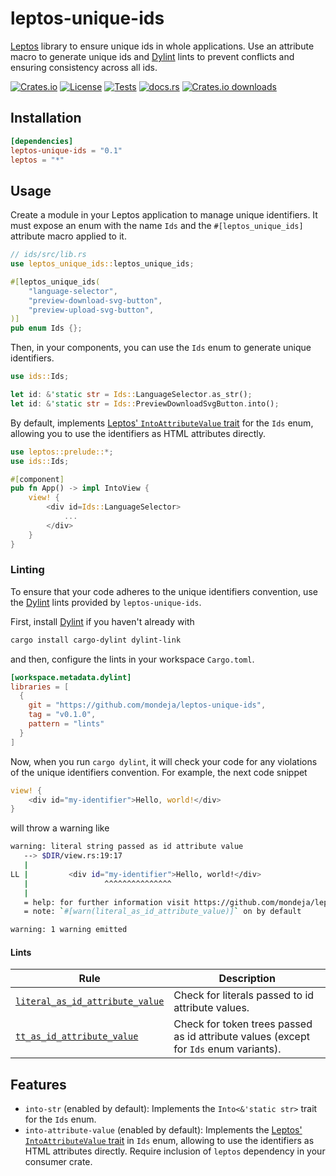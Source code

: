 # leptos-unique-ids

<!-- WARNING: This file has been autogenerated.
To update it, change the content of `src/lib.rs`
and run `pre-commit run -a cargo-readme` -->

[Leptos] library to ensure unique ids in whole applications. Use an attribute
macro to generate unique ids and [Dylint] lints to prevent conflicts and ensuring
consistency across all ids.

[![Crates.io](https://img.shields.io/crates/v/leptos-unique-ids?logo=rust)](https://crates.io/crates/leptos-unique-ids)
[![License](https://img.shields.io/crates/l/leptos-unique-ids?logo=mit)](https://github.com/mondeja/leptos-unique-ids/blob/master/LICENSE)
[![Tests](https://img.shields.io/github/actions/workflow/status/mondeja/leptos-unique-ids/ci.yml?label=tests&logo=github)](https://github.com/mondeja/leptos-unique-ids/actions)
[![docs.rs](https://img.shields.io/docsrs/leptos-unique-ids?logo=docs.rs)](https://docs.rs/leptos-unique-ids)
[![Crates.io downloads](https://img.shields.io/crates/d/leptos-unique-ids)](https://crates.io/crates/leptos-unique-ids)

## Installation

```toml
[dependencies]
leptos-unique-ids = "0.1"
leptos = "*"
```

## Usage

Create a module in your Leptos application to manage unique identifiers. It must
expose an enum with the name `Ids` and the `#[leptos_unique_ids]` attribute macro
applied to it.

```rust
// ids/src/lib.rs
use leptos_unique_ids::leptos_unique_ids;

#[leptos_unique_ids(
    "language-selector",
    "preview-download-svg-button",
    "preview-upload-svg-button",
)]
pub enum Ids {};
```

Then, in your components, you can use the `Ids` enum to generate unique identifiers.

```rust
use ids::Ids;

let id: &'static str = Ids::LanguageSelector.as_str();
let id: &'static str = Ids::PreviewDownloadSvgButton.into();
```

By default, implements [Leptos' `IntoAttributeValue` trait] for the `Ids` enum,
allowing you to use the identifiers as HTML attributes directly.

```rust
use leptos::prelude::*;
use ids::Ids;

#[component]
pub fn App() -> impl IntoView {
    view! {
        <div id=Ids::LanguageSelector>
            ...
        </div>
    }
}
```

### Linting

To ensure that your code adheres to the unique identifiers convention, use the
[Dylint] lints provided by `leptos-unique-ids`.

First, install [Dylint] if you haven't already with

```bash
cargo install cargo-dylint dylint-link
```

and then, configure the lints in your workspace `Cargo.toml`.

```toml
[workspace.metadata.dylint]
libraries = [
  {
    git = "https://github.com/mondeja/leptos-unique-ids",
    tag = "v0.1.0",
    pattern = "lints"
  }
]
```

Now, when you run `cargo dylint`, it will check your code for any violations of
the unique identifiers convention. For example, the next code snippet

```rust
view! {
    <div id="my-identifier">Hello, world!</div>
}
```

will throw a warning like

```sh
warning: literal string passed as id attribute value
   --> $DIR/view.rs:19:17
   |
LL |         <div id="my-identifier">Hello, world!</div>
   |                 ^^^^^^^^^^^^^^^
   |
   = help: for further information visit https://github.com/mondeja/leptos-unique-ids/tree/main/lints/literal_as_id_attribute_value#readme
   = note: `#[warn(literal_as_id_attribute_value)]` on by default

warning: 1 warning emitted
```

#### Lints

| Rule | Description |
| --- | --- |
| [`literal_as_id_attribute_value`] | Check for literals passed to id attribute values. |
| [`tt_as_id_attribute_value`] | Check for token trees passed as id attribute values (except for `Ids` enum variants). |

[`literal_as_id_attribute_value`]: https://github.com/mondeja/leptos-unique-ids/tree/main/lints/literal_as_id_attribute_value#readme
[`tt_as_id_attribute_value`]: https://github.com/mondeja/leptos-unique-ids/tree/main/lints/tt_as_id_attribute_value#readme

## Features

- `into-str` (enabled by default): Implements the `Into<&'static str>` trait for
  the `Ids` enum.
- `into-attribute-value` (enabled by default): Implements the
  [Leptos' `IntoAttributeValue` trait] in `Ids` enum, allowing to use the
  identifiers as HTML attributes directly. Require inclusion of `leptos`
  dependency in your consumer crate.

[Leptos]: https://leptos.dev
[Dylint]: https://github.com/trailofbits/dylint
[Leptos' `IntoAttributeValue` trait]: https://docs.rs/leptos/latest/leptos/attr/trait.IntoAttributeValue.html
